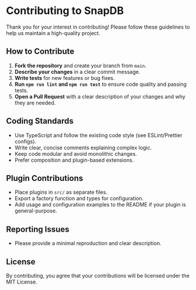 # Contributing to SnapDB

Thank you for your interest in contributing! Please follow these guidelines to help us maintain a high-quality project.

## How to Contribute

1. **Fork the repository** and create your branch from `main`.
2. **Describe your changes** in a clear commit message.
3. **Write tests** for new features or bug fixes.
4. **Run `npm run lint` and `npm run test`** to ensure code quality and passing tests.
5. **Open a Pull Request** with a clear description of your changes and why they are needed.

## Coding Standards
- Use TypeScript and follow the existing code style (see ESLint/Prettier configs).
- Write clear, concise comments explaining complex logic.
- Keep code modular and avoid monolithic changes.
- Prefer composition and plugin-based extensions.

## Plugin Contributions
- Place plugins in `src/` as separate files.
- Export a factory function and types for configuration.
- Add usage and configuration examples to the README if your plugin is general-purpose.

## Reporting Issues
- Please provide a minimal reproduction and clear description.

## License
By contributing, you agree that your contributions will be licensed under the MIT License. 